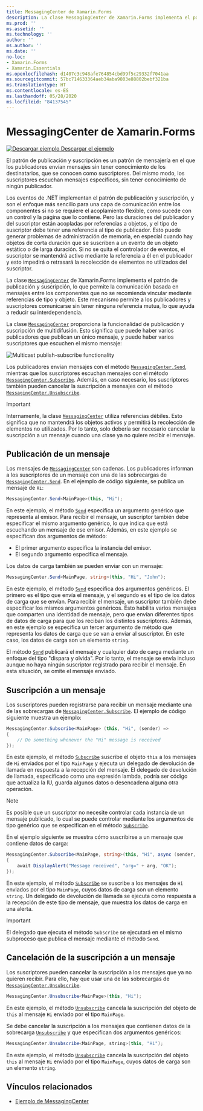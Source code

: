 ```yaml
---
title: MessagingCenter de Xamarin.Forms
description: La clase MessagingCenter de Xamarin.Forms implementa el patrón de publicación y suscripción, lo que permite la comunicación basada en mensajes entre los componentes que no se recomienda vincular mediante referencias de tipo y objeto.
ms.prod: ''
ms.assetid: ''
ms.technology: ''
author: ''
ms.author: ''
ms.date: ''
no-loc:
- Xamarin.Forms
- Xamarin.Essentials
ms.openlocfilehash: d1407c3c948afe764854cbd99f5c29332f7041aa
ms.sourcegitcommit: 57bc714633364aeb34aba9803e88802bebf321ba
ms.translationtype: HT
ms.contentlocale: es-ES
ms.lasthandoff: 05/28/2020
ms.locfileid: "84137545"
---
```

# <a name="xamarinforms-messagingcenter"></a>MessagingCenter de Xamarin.Forms

[![Descargar ejemplo](~/media/shared/download.png) Descargar el ejemplo](https://docs.microsoft.com/samples/xamarin/xamarin-forms-samples/usingmessagingcenter)

El patrón de publicación y suscripción es un patrón de mensajería en el que los publicadores envían mensajes sin tener conocimiento de los destinatarios, que se conocen como suscriptores. Del mismo modo, los suscriptores escuchan mensajes específicos, sin tener conocimiento de ningún publicador.

Los eventos de .NET implementan el patrón de publicación y suscripción, y son el enfoque más sencillo para una capa de comunicación entre los componentes si no se requiere el acoplamiento flexible, como sucede con un control y la página que lo contiene. Pero las duraciones del publicador y del suscriptor están acopladas por referencias a objetos, y el tipo de suscriptor debe tener una referencia al tipo de publicador. Esto puede generar problemas de administración de memoria, en especial cuando hay objetos de corta duración que se suscriben a un evento de un objeto estático o de larga duración. Si no se quita el controlador de eventos, el suscriptor se mantendrá activo mediante la referencia a él en el publicador y esto impedirá o retrasará la recolección de elementos no utilizados del suscriptor.

La clase [`MessagingCenter`](xref:Xamarin.Forms.MessagingCenter) de Xamarin.Forms implementa el patrón de publicación y suscripción, lo que permite la comunicación basada en mensajes entre los componentes que no se recomienda vincular mediante referencias de tipo y objeto. Este mecanismo permite a los publicadores y suscriptores comunicarse sin tener ninguna referencia mutua, lo que ayuda a reducir su interdependencia.

La clase [`MessagingCenter`](xref:Xamarin.Forms.MessagingCenter) proporciona la funcionalidad de publicación y suscripción de multidifusión. Esto significa que puede haber varios publicadores que publican un único mensaje, y puede haber varios suscriptores que escuchen el mismo mensaje:

![](messaging-center-images/messaging-center.png "Multicast publish-subscribe functionality")

Los publicadores envían mensajes con el método [`MessagingCenter.Send`](xref:Xamarin.Forms.MessagingCenter.Send*), mientras que los suscriptores escuchan mensajes con el método [`MessagingCenter.Subscribe`](xref:Xamarin.Forms.MessagingCenter.Subscribe*). Además, en caso necesario, los suscriptores también pueden cancelar la suscripción a mensajes con el método [`MessagingCenter.Unsubscribe`](xref:Xamarin.Forms.MessagingCenter.Unsubscribe*).

> [!IMPORTANT]
> Internamente, la clase [`MessagingCenter`](xref:Xamarin.Forms.MessagingCenter) utiliza referencias débiles. Esto significa que no mantendrá los objetos activos y permitirá la recolección de elementos no utilizados. Por lo tanto, solo debería ser necesario cancelar la suscripción a un mensaje cuando una clase ya no quiere recibir el mensaje.

## <a name="publish-a-message"></a>Publicación de un mensaje

Los mensajes de [`MessagingCenter`](xref:Xamarin.Forms.MessagingCenter) son cadenas. Los publicadores informan a los suscriptores de un mensaje con una de las sobrecargas de [`MessagingCenter.Send`](xref:Xamarin.Forms.MessagingCenter.Send*). En el ejemplo de código siguiente, se publica un mensaje de `Hi`:

```csharp
MessagingCenter.Send<MainPage>(this, "Hi");
```

En este ejemplo, el método [`Send`](xref:Xamarin.Forms.MessagingCenter.Send*) especifica un argumento genérico que representa al emisor. Para recibir el mensaje, un suscriptor también debe especificar el mismo argumento genérico, lo que indica que está escuchando un mensaje de ese emisor. Además, en este ejemplo se especifican dos argumentos de método:

- El primer argumento especifica la instancia del emisor.
- El segundo argumento especifica el mensaje.

Los datos de carga también se pueden enviar con un mensaje:

```csharp
MessagingCenter.Send<MainPage, string>(this, "Hi", "John");
```

En este ejemplo, el método [`Send`](xref:Xamarin.Forms.MessagingCenter.Send*) especifica dos argumentos genéricos. El primero es el tipo que envía el mensaje, y el segundo es el tipo de los datos de carga que se envían. Para recibir el mensaje, un suscriptor también debe especificar los mismos argumentos genéricos. Esto habilita varios mensajes que comparten una identidad de mensaje, pero que envían diferentes tipos de datos de carga para que los reciban los distintos suscriptores. Además, en este ejemplo se especifica un tercer argumento de método que representa los datos de carga que se van a enviar al suscriptor. En este caso, los datos de carga son un elemento `string`.

El método [`Send`](xref:Xamarin.Forms.MessagingCenter.Send*) publicará el mensaje y cualquier dato de carga mediante un enfoque del tipo "dispara y olvida". Por lo tanto, el mensaje se envía incluso aunque no haya ningún suscriptor registrado para recibir el mensaje. En esta situación, se omite el mensaje enviado.

## <a name="subscribe-to-a-message"></a>Suscripción a un mensaje

Los suscriptores pueden registrarse para recibir un mensaje mediante una de las sobrecargas de [`MessagingCenter.Subscribe`](xref:Xamarin.Forms.MessagingCenter.Subscribe*). El ejemplo de código siguiente muestra un ejemplo:

```csharp
MessagingCenter.Subscribe<MainPage> (this, "Hi", (sender) =>
{
    // Do something whenever the "Hi" message is received
});
```

En este ejemplo, el método [`Subscribe`](xref:Xamarin.Forms.MessagingCenter.Subscribe*) suscribe el objeto `this` a los mensajes de `Hi` enviados por el tipo `MainPage` y ejecuta un delegado de devolución de llamada en respuesta a la recepción del mensaje. El delegado de devolución de llamada, especificado como una expresión lambda, podría ser código que actualiza la IU, guarda algunos datos o desencadena alguna otra operación.

> [!NOTE]
> Es posible que un suscriptor no necesite controlar cada instancia de un mensaje publicado, lo cual se puede controlar mediante los argumentos de tipo genérico que se especifican en el método [`Subscribe`](xref:Xamarin.Forms.MessagingCenter.Subscribe*).

En el ejemplo siguiente se muestra cómo suscribirse a un mensaje que contiene datos de carga:

```csharp
MessagingCenter.Subscribe<MainPage, string>(this, "Hi", async (sender, arg) =>
{
    await DisplayAlert("Message received", "arg=" + arg, "OK");
});
```

En este ejemplo, el método [`Subscribe`](xref:Xamarin.Forms.MessagingCenter.Subscribe*) se suscribe a los mensajes de `Hi` enviados por el tipo `MainPage`, cuyos datos de carga son un elemento `string`. Un delegado de devolución de llamada se ejecuta como respuesta a la recepción de este tipo de mensaje, que muestra los datos de carga en una alerta.

> [!IMPORTANT]
> El delegado que ejecuta el método `Subscribe` se ejecutará en el mismo subproceso que publica el mensaje mediante el método `Send`.

## <a name="unsubscribe-from-a-message"></a>Cancelación de la suscripción a un mensaje

Los suscriptores pueden cancelar la suscripción a los mensajes que ya no quieren recibir. Para ello, hay que usar una de las sobrecargas de [`MessagingCenter.Unsubscribe`](xref:Xamarin.Forms.MessagingCenter.Unsubscribe*).

```csharp
MessagingCenter.Unsubscribe<MainPage>(this, "Hi");
```

En este ejemplo, el método [`Unsubscribe`](xref:Xamarin.Forms.MessagingCenter.Unsubscribe*) cancela la suscripción del objeto de `this` al mensaje `Hi` enviado por el tipo `MainPage`.

Se debe cancelar la suscripción a los mensajes que contienen datos de la sobrecarga [`Unsubscribe`](xref:Xamarin.Forms.MessagingCenter.Unsubscribe*) y que especifican dos argumentos genéricos:

```csharp
MessagingCenter.Unsubscribe<MainPage, string>(this, "Hi");
```

En este ejemplo, el método [`Unsubscribe`](xref:Xamarin.Forms.MessagingCenter.Unsubscribe*) cancela la suscripción del objeto `this` al mensaje `Hi` enviado por el tipo `MainPage`, cuyos datos de carga son un elemento `string`.

## <a name="related-links"></a>Vínculos relacionados

- [Ejemplo de MessagingCenter](https://docs.microsoft.com/samples/xamarin/xamarin-forms-samples/usingmessagingcenter)
